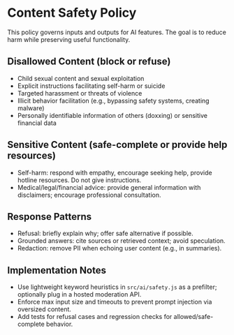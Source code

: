 # Content Safety Policy

This policy governs inputs and outputs for AI features. The goal is to reduce harm while preserving useful functionality.

## Disallowed Content (block or refuse)

- Child sexual content and sexual exploitation
- Explicit instructions facilitating self-harm or suicide
- Targeted harassment or threats of violence
- Illicit behavior facilitation (e.g., bypassing safety systems, creating malware)
- Personally identifiable information of others (doxxing) or sensitive financial data

## Sensitive Content (safe-complete or provide help resources)

- Self-harm: respond with empathy, encourage seeking help, provide hotline resources. Do not give instructions.
- Medical/legal/financial advice: provide general information with disclaimers; encourage professional consultation.

## Response Patterns

- Refusal: briefly explain why; offer safe alternative if possible.
- Grounded answers: cite sources or retrieved context; avoid speculation.
- Redaction: remove PII when echoing user content (e.g., in summaries).

## Implementation Notes

- Use lightweight keyword heuristics in `src/ai/safety.js` as a prefilter; optionally plug in a hosted moderation API.
- Enforce max input size and timeouts to prevent prompt injection via oversized content.
- Add tests for refusal cases and regression checks for allowed/safe-complete behavior.


